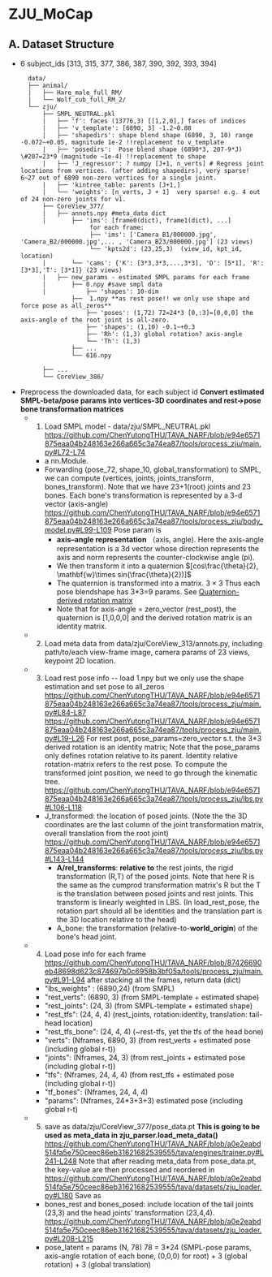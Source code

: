 # ZJU_MoCap
## A. Dataset Structure
* 6 subject_ids \[313, 315, 377, 386, 387, 390, 392, 393, 394]
  ```
    data/
    ├── animal/
    |   ├── Hare_male_full_RM/
    |   └── Wolf_cub_full_RM_2/
    └── zju/
        ├── SMPL_NEUTRAL.pkl
        |   ├── 'f': faces (13776,3) [[1,2,0],] faces of indices
        |   ├── 'v_template': [6890, 3] -1.2~0.88
        |   ├── 'shapedirs': shape blend shape (6890, 3, 10) range -0.072~+0.05, magnitude 1e-2 !!replacement to v_template
        |   ├── 'posedirs':  Pose blend shape (6890*3, 207-9*J) \#207=23*9 (magnitude ~1e-4) !!replacement to shape
        |   ├── 'J_regressor': ? numpy [J+1, n_verts] # Regress joint locations from vertices. (after adding shapedirs), very sparse! 6~27 out of 6890 non-zero vertices for a single joint.
        |   ├── 'kintree_table: parents [J+1,] 
        |   └── 'weights': [n_verts, J + 1]  very sparse! e.g. 4 out of 24 non-zero joints for v1.
        ├── CoreView_377/
        |   ├── annots.npy #meta_data dict
        |       ├── 'ims': [frame0(dict), frame1(dict), ...] 
                     for each frame:
                     ├── 'ims': ['Camera_B1/000000.jpg', 'Camera_B2/000000.jpg',... , 'Camera_B23/000000.jpg'] (23 views)
                     └── 'kpts2d': (23,25,3)  (view_id, kpt_id, location)
        |       └── 'cams': {'K': [3*3,3*3,...,3*3], 'D': [5*1], 'R': [3*3],'T': [3*1]} (23 views)
        |   ├── new_params - estimated SMPL params for each frame
        |       ├── 0.npy #save smpl data 
        |           ├── 'shapes': 10-dim         
                ├──  1.npy **as rest pose!! we only use shape and force pose as all_zeros**
                    ├── 'poses': (1,72) 72=24*3 [0,:3]=[0,0,0] the axis-angle of the root joint is all-zero.
                    ├── 'shapes': (1,10) -0.1~+0.3
                    ├── 'Rh': (1,3) global rotation? axis-angle
                    └── 'Th': (1,3)
                ├── ...
                └── 616.npy
                    
        ├── ...
        └── CoreView_386/
  ```
* Preprocess the downloaded data,  for each subject id **Convert estimated SMPL-beta/pose params into vertices-3D coordinates and rest->pose bone transformation matrices**
   * 1. Load SMPL model -  data/zju/SMPL_NEUTRAL.pkl
      https://github.com/ChenYutongTHU/TAVA_NARF/blob/e94e6571875eaa04b248163e266a665c3a74ea87/tools/process_zju/main.py#L72-L74
      * a nn.Module.
      * Forwarding (pose_72, shape_10, global_transformation) to SMPL, we can compute (vertices, joints, joints_transform, bones_transform). Note that we have 23+1(root) joints and 23 bones. Each bone's transformation is represented by a 3-d vector (axis-angle)
        https://github.com/ChenYutongTHU/TAVA_NARF/blob/e94e6571875eaa04b248163e266a665c3a74ea87/tools/process_zju/body_model.py#L99-L109
        Pose param is 
        * **axis–angle representation** （axis, angle). Here the axis-angle representation is a 3d vector whose direction represents the axis and norm represents the counter-clockwise angle (pi).
        * We then transform it into a quaternion $[cos\frac{\theta}{2}, \mathbf{w}\times sin(\frac{\theta}{2})]$
        * The quaternion is transformed into a matrix. $3\times3$ Thus each pose blendshape has 3\*3=9 params. See [Quaternion-derived rotation matrix](https://en.wikipedia.org/wiki/Quaternions_and_spatial_rotation#Quaternion-derived%20rotation%20matrix)
        * Note that for axis-angle = zero_vector (rest_post), the quaternion is \[1,0,0,0] and the derived rotation matrix is an identity matrix.
   * 2. Load meta data from data/zju/CoreView_313/annots.py, including path/to/each view-frame image, camera params of 23 views, keypoint 2D location. 
   * 3. Load rest pose info -- load 1.npy but we only use the shape estimation and set pose to all_zeros
      https://github.com/ChenYutongTHU/TAVA_NARF/blob/e94e6571875eaa04b248163e266a665c3a74ea87/tools/process_zju/main.py#L84-L87
      https://github.com/ChenYutongTHU/TAVA_NARF/blob/e94e6571875eaa04b248163e266a665c3a74ea87/tools/process_zju/main.py#L19-L26
      For rest post, pose_params=zero_vector s.t. the 3\*3 derived rotation is an identity matrix; 
      Note that the pose_params only defines rotation relative to its parent. Identity relative rotation-matrix refers to the rest pose.  To compute the transformed joint position, we need to go through the kinematic tree.
      https://github.com/ChenYutongTHU/TAVA_NARF/blob/e94e6571875eaa04b248163e266a665c3a74ea87/tools/process_zju/lbs.py#L106-L118
      * J_transformed: the location of posed joints. (Note the the 3D coordinates are the last column of the joint transformation matrix, overall translation from the root joint)
        https://github.com/ChenYutongTHU/TAVA_NARF/blob/e94e6571875eaa04b248163e266a665c3a74ea87/tools/process_zju/lbs.py#L143-L144
        * **A/rel_transforms**: **relative to** the rest joints, the rigid transformation (R,T) of the posed joints. Note that here R is the same as the cumprod transformation matrix's R but the T is the translation between posed joints and rest joints. This transform is linearly weighted in LBS. (In load_rest_pose, the rotation part should all be identities and the translation part is the 3D location relative to the head)
        * A_bone: the transformation (relative-to-**world_origin**) of the bone's head joint.
   * 4. Load pose info for each frame
       https://github.com/ChenYutongTHU/TAVA_NARF/blob/87426690eb48698d623c874697b0c6958b3bf05a/tools/process_zju/main.py#L91-L94
       after stacking all the frames, return data (dict)
       * "lbs_weights" : (6890,24) (from SMPL)
       * "rest_verts": (6890, 3) (from SMPL-template + estimated shape)
       * "rest_joints": (24, 3) (from SMPL-template + estimated shape)
       * "rest_tfs": (24, 4, 4) (rest_joints, rotation:identity, translation: tail-head location)
       * "rest_tfs_bone": (24, 4, 4) (~rest-tfs, yet the tfs of the head bone)
       * "verts": (Nframes, 6890, 3) (from rest_verts + estimated pose (including global r-t))
       * "joints": (Nframes, 24, 3) (from rest_joints + estimated pose (including global r-t))
       * "tfs": (Nframes, 24, 4, 4) (from rest_tfs + estimated pose (including global r-t))
       * "tf_bones": (Nframes, 24, 4, 4)
       * "params": (Nframes, 24*3+3+3) estimated pose (including global r-t)
       
   * 5. save as data/zju/CoreView_377/pose_data.pt **This is going to be used as meta_data in zju_parser.load_meta_data()**
       https://github.com/ChenYutongTHU/TAVA_NARF/blob/a0e2eabd514fa5e750ceec86eb31621682539555/tava/engines/trainer.py#L241-L248
       Note that after reading meta_data from pose_data.pt, the key-value are then processed and reordered in 
       https://github.com/ChenYutongTHU/TAVA_NARF/blob/a0e2eabd514fa5e750ceec86eb31621682539555/tava/datasets/zju_loader.py#L180
       Save as 
       * bones_rest and bones_posed: include location of the tail joints (23,3) and the head joints' transformation (23,4,4). 
        https://github.com/ChenYutongTHU/TAVA_NARF/blob/a0e2eabd514fa5e750ceec86eb31621682539555/tava/datasets/zju_loader.py#L208-L215
       * pose_latent = params (N, 78) 78 = 3*24 (SMPL-pose params, axis-angle rotation of each bone, (0,0,0) for root) + 3 (global rotation) + 3 (global translation)
       
      
      
  
